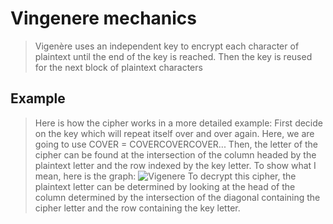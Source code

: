 # Vingenere mechanics
>Vigenère uses an independent key to encrypt each character of plaintext until the end of the key is reached. Then the key is reused for the next block of plaintext characters 

## Example
> Here is how the cipher works in a more detailed example: First decide on the key which will repeat itself over and over again. Here, we are going to use COVER = COVERCOVERCOVER... Then, the letter of the cipher can be found at the intersection of the column headed by the plaintext letter and the row indexed by the key letter. To show what I mean, here is the graph:
![Vigenere](https://cdn.britannica.com/s:700x500/50/7850-050-219843C0/letter-plaintext-table-Vigenere-cipher-intersection-row.jpg)
>  To decrypt this cipher, the plaintext letter can be determined by looking at the head of the column determined by the intersection of the diagonal containing the cipher letter and the row containing the key letter.
